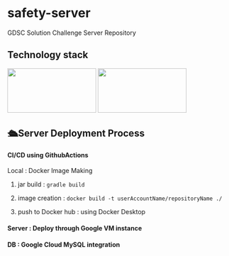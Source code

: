 # safety-server
GDSC Solution Challenge Server Repository

## Technology stack
<img src=https://github.com/GSC-2024-Hongik-Team-6/safety-server/assets/106096303/40be89d1-c6da-4fad-acc6-e2ab4b036929 width="200" height="100"/>
<img src=https://github.com/GSC-2024-Hongik-Team-6/safety-server/assets/106096303/b9d85257-a40f-4301-9222-96331765828e width="200" height="100"/>

## 🛳Server Deployment Process
####   CI/CD using GithubActions </br>

Local : Docker Image Making

1. jar build : ```gradle build```

2. image creation : ```docker build -t userAccountName/repositoryName ./```

3. push to Docker hub : using Docker Desktop

#### Server : Deploy through Google VM instance

#### DB : Google Cloud MySQL integration
